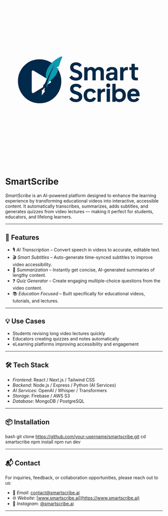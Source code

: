 # ![SmartScribe Logo](./logo.jpg)

# SmartScribe

*SmartScribe* is an AI-powered platform designed to enhance the learning experience by transforming educational videos into interactive, accessible content. It automatically transcribes, summarizes, adds subtitles, and generates quizzes from video lectures — making it perfect for students, educators, and lifelong learners.

---

## 🚀 Features

- 🎙 *AI Transcription* – Convert speech in videos to accurate, editable text.  
- 🎬 *Smart Subtitles* – Auto-generate time-synced subtitles to improve video accessibility.  
- 🧠 *Summarization* – Instantly get concise, AI-generated summaries of lengthy content.  
- ❓ *Quiz Generator* – Create engaging multiple-choice questions from the video content.  
- 📚 *Education Focused* – Built specifically for educational videos, tutorials, and lectures.

---

## 💡 Use Cases

- Students revising long video lectures quickly  
- Educators creating quizzes and notes automatically  
- eLearning platforms improving accessibility and engagement

---

## 🛠 Tech Stack

- *Frontend*: React / Next.js / Tailwind CSS  
- *Backend*: Node.js / Express / Python (AI Services)  
- *AI Services*: OpenAI / Whisper / Transformers  
- *Storage*: Firebase / AWS S3  
- *Database*: MongoDB / PostgreSQL

---

## 📦 Installation

bash
git clone https://github.com/your-username/smartscribe.git
cd smartscribe
npm install
npm run dev


---

## 📬 Contact

For inquiries, feedback, or collaboration opportunities, please reach out to us:

- 📧 *Email*: [contact@smartscribe.ai](mailto:contact@smartscribe.ai)  
- 🌐 *Website*: [www.smartscribe.ai](https://www.smartscribe.ai)  
- 📱 *Instagram*: [@smartscribe.ai](https://instagram.com/smartscribe.ai)

---
